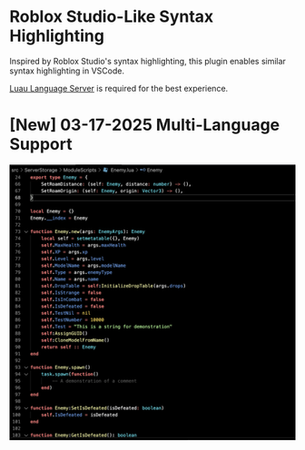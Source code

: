 # Roblox Studio-Like Syntax Highlighting

Inspired by Roblox Studio's syntax highlighting, this plugin enables similar syntax highlighting in VSCode.

[Luau Language Server](https://marketplace.visualstudio.com/items?itemName=JohnnyMorganz.luau-lsp) is required for the best experience.

# [New] 03-17-2025 Multi-Language Support 
![Preview](images/example.png)
